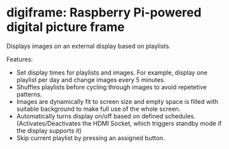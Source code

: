 # digiframe: Raspberry Pi-powered digital picture frame

 Displays images on an external display based on playlists.

Features:
- Set display times for playlists and images. For example, display one playlist per day and change images every 5 minutes. 
- Shuffles playlists before cycling through images to avoid repetetive patterns.
- Images are dynamically fit to screen size and empty space is filled with suitable background to make full use of the whole screen.
- Automatically turns display on/off based on defined schedules. (Activates/Deactivates the HDMI Socket, which triggers standby mode if the display supports it)
- Skip current playlist by pressing an assigned button.  
